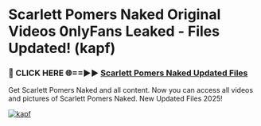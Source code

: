 # Scarlett Pomers Naked Original Videos 0nlyFans Leaked - Files Updated! (kapf)

<h3>🔴 CLICK HERE 🌐==►► <a href="https://tinyurl.com/up5wt9bj" rel="nofollow">Scarlett Pomers Naked Updated Files</a></h3>

Get Scarlett Pomers Naked and all content. Now you can access all videos and pictures of Scarlett Pomers Naked. New Updated Files 2025!

[![kapf](https://i.imgur.com/ABiUzMV.gif)](https://tinyurl.com/up5wt9bj)
